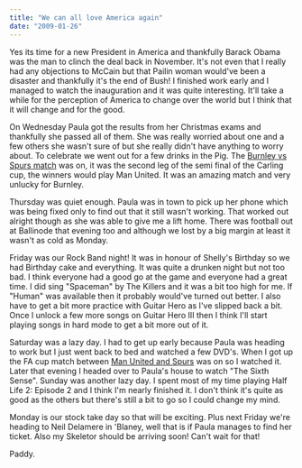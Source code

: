 ```yaml
---
title: "We can all love America again"
date: "2009-01-26"
---
```

Yes its time for a new President in America and thankfully Barack Obama was the man to clinch the deal back in November. It's not even that I really had any objections to McCain but that Pailin woman would've been a disaster and thankfully it's the end of Bush! I finished work early and I managed to watch the inauguration and it was quite interesting. It'll take a while for the perception of America to change over the world but I think that it will change and for the good.

On Wednesday Paula got the results from her Christmas exams and thankfully she passed all of them. She was really worried about one and a few others she wasn't sure of but she really didn't have anything to worry about. To celebrate we went out for a few drinks in the Pig. The [Burnley vs Spurs match](http://www.rte.ie/sport/soccer/2009/0121/burnley_tottenham.html) was on, it was the second leg of the semi final of the Carling cup, the winners would play Man United. It was an amazing match and very unlucky for Burnley.

Thursday was quiet enough. Paula was in town to pick up her phone which was being fixed only to find out that it still wasn't working. That worked out alright though as she was able to give me a lift home. There was football out at Ballinode that evening too and although we lost by a big margin at least it wasn't as cold as Monday.

Friday was our Rock Band night! It was in honour of Shelly's Birthday so we had Birthday cake and everything. It was quite a drunken night but not too bad. I think everyone had a good go at the game and everyone had a great time. I did sing "Spaceman" by The Killers and it was a bit too high for me. If "Human" was available then it probably would've turned out better. I also have to get a bit more practice with Guitar Hero as I've slipped back a bit. Once I unlock a few more songs on Guitar Hero III then I think I'll start playing songs in hard mode to get a bit more out of it.

Saturday was a lazy day. I had to get up early because Paula was heading to work but I just went back to bed and watched a few DVD's. When I got up the FA cup match between [Man United and Spurs](http://www.rte.ie/sport/soccer/2009/0124/manchesterunited_tottenham.html) was on so I watched it. Later that evening I headed over to Paula's house to watch "The Sixth Sense". Sunday was another lazy day. I spent most of my time playing Half Life 2: Episode 2 and I think I'm nearly finished it. I don't think it's quite as good as the others but there's still a bit to go so I could change my mind.

Monday is our stock take day so that will be exciting. Plus next Friday we're heading to Neil Delamere in 'Blaney, well that is if Paula manages to find her ticket. Also my Skeletor should be arriving soon! Can't wait for that!

Paddy.